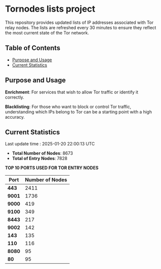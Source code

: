 # Tornodes lists project

This repository provides updated lists of IP addresses associated with Tor relay nodes. The lists are refreshed every 30 minutes to ensure they reflect the most current state of the Tor network.

## Table of Contents

- [Purpose and Usage](#purpose-and-usage)
- [Current Statistics](#current-statistics)


## Purpose and Usage

**Enrichment**: For services that wish to allow Tor traffic or identify it correctly.

**Blacklisting**: For those who want to block or control Tor traffic, understanding which IPs belong to Tor can be a starting point with a high accuracy.

## Current Statistics

Last update time : 2025-01-20 22:00:13 UTC

- **Total Number of Nodes**: 8673
- **Total of Entry Nodes**: 7828

**TOP 10 PORTS USED FOR TOR ENTRY NODES**

| **Port** | **Number of Nodes** |
|------|-----------------|
| **443**   | 2411  |
| **9001**   | 1736  |
| **9000**   | 419  |
| **9100**   | 349  |
| **8443**   | 217  |
| **9002**   | 142  |
| **143**   | 135  |
| **110**   | 116  |
| **8080**   | 95  |
| **80**   | 95  |

